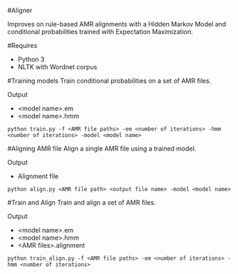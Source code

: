 #Aligner

Improves on rule-based AMR alignments with a Hidden Markov Model and conditional probabilities trained with 
Expectation Maximization.

#Requires

* Python 3
* NLTK with Wordnet corpus

#Training models
Train conditional probabilities on a set of AMR files.

Output
* \<model name\>.em
* \<model name\>.hmm
```
python train.py -f <AMR file paths> -em <number of iterations> -hmm <number of iterations> -model <model name>
```
#Aligning AMR file
Align a single AMR file using a trained model.

Output
* Alignment file
```
python align.py <AMR file path> <output file name> -model <model name>
```
#Train and Align
Train and align a set of AMR files.

Output
* \<model name\>.em
* \<model name\>.hmm
* \<AMR files\>.alignment
```
python train_align.py -f <AMR file paths> -em <number of iterations> -hmm <number of iterations>
```
